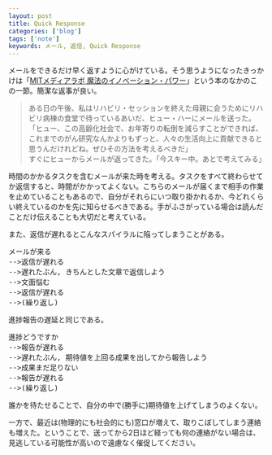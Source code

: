 ```yaml
---
layout: post
title: Quick Response
categories: ['blog']
tags: ['note']
keywords: メール, 返信, Quick Response
---
```


メールをできるだけ早く返すように心がけている。そう思うようになったきっかけは「[MITメディアラボ  魔法のイノベーション・パワー](http://book-mrk1869.tumblr.com/post/83999920951)」という本のなかのこの一節。簡潔な返事が良い。

> ある日の午後、私はリハビリ・セッションを終えた母親に会うためにリハビリ病棟の食堂で待っているあいだ、ヒュー・ハーにメールを送った。「ヒュー、この高齢化社会で、お年寄りの転倒を減らすことができれば、これまでのがん研究なんかよりもずっと、人々の生活向上に貢献できると思うんだけれどね。ぜひその方法を考えるべきだ」<br/>
> すぐにヒューからメールが返ってきた。「今スキー中。あとで考えてみる」

時間のかかるタスクを含むメールが来た時を考える。タスクをすべて終わらせてか返信すると、時間がかかってよくない。こちらのメールが届くまで相手の作業を止めていることもあるので、自分がそれらにいつ取り掛かれるか、今どれくらい終えているのかを先に知らせるべきである。手がふさがっている場合は読んだことだけ伝えることも大切だと考えている。

また、返信が遅れるとこんなスパイラルに陥ってしまうことがある。

<pre>
メールが来る
-->返信が遅れる
-->遅れたぶん, きちんとした文章で返信しよう
-->文面悩む
-->返信が遅れる
-->(繰り返し)
</pre>

進捗報告の遅延と同じである。

<pre>
進捗どうですか
-->報告が遅れる
-->遅れたぶん, 期待値を上回る成果を出してから報告しよう
-->成果まだ足りない
-->報告が遅れる
-->(繰り返し)
</pre>

誰かを待たせることで、自分の中で(勝手に)期待値を上げてしまうのよくない。

一方で、最近は(物理的にも社会的にも)窓口が増えて、取りこぼしてしまう連絡も増えた。ということで、送ってから2日ほど経っても何の連絡がない場合は、見逃している可能性が高いので遠慮なく催促してください。
